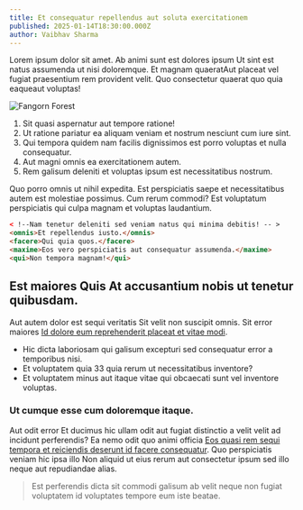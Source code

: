 ```yaml
---
title: Et consequatur repellendus aut soluta exercitationem
published: 2025-01-14T18:30:00.000Z
author: Vaibhav Sharma
---
```


Lorem ipsum dolor sit amet. Ab animi sunt est dolores ipsum Ut sint est natus assumenda ut nisi doloremque. Et magnam quaeratAut placeat vel fugiat praesentium rem provident velit. Quo consectetur quaerat quo quia eaqueaut voluptas!

![Fangorn Forest](/media/bLxcjh3.png "Fangorn Forest")

1. Sit quasi aspernatur aut tempore ratione!
2. Ut ratione pariatur ea aliquam veniam et nostrum nesciunt cum iure sint.
3. Qui tempora quidem nam facilis dignissimos est porro voluptas et nulla consequatur.
4. Aut magni omnis ea exercitationem autem.
5. Rem galisum deleniti et voluptas ipsum est necessitatibus nostrum.

Quo porro omnis ut nihil expedita. Est perspiciatis saepe et necessitatibus autem est molestiae possimus. Cum rerum commodi? Est voluptatum perspiciatis qui culpa magnam et voluptas laudantium.

```html
< !--Nam tenetur deleniti sed veniam natus qui minima debitis! -- >
<omnis>Et repellendus iusto.</omnis>
<facere>Qui quia quos.</facere>
<maxime>Eos vero perspiciatis aut consequatur assumenda.</maxime>
<qui>Non tempora magnam!</qui>
```

## Est maiores Quis At accusantium nobis ut tenetur quibusdam.

Aut autem dolor est sequi veritatis Sit velit non suscipit omnis. Sit error maiores [Id dolore eum reprehenderit placeat et vitae modi](https://www.loremipzum.com/).

* Hic dicta laboriosam qui galisum excepturi sed consequatur error a temporibus nisi.
* Et voluptatem quia 33 quia rerum ut necessitatibus inventore?
* Et voluptatem minus aut itaque vitae qui obcaecati sunt vel inventore voluptas.

### Ut cumque esse cum doloremque itaque.

Aut odit error Et ducimus hic ullam odit aut fugiat distinctio a velit velit ad incidunt perferendis? Ea nemo odit quo animi officia [Eos quasi rem sequi tempora et reiciendis deserunt id facere consequatur](https://www.loremipzum.com/). Quo perspiciatis veniam hic ipsa illo Non aliquid ut eius rerum aut consectetur ipsum sed illo neque aut repudiandae alias.

> Est perferendis dicta sit commodi galisum ab velit neque non fugiat voluptatem id voluptates tempore eum iste beatae.
